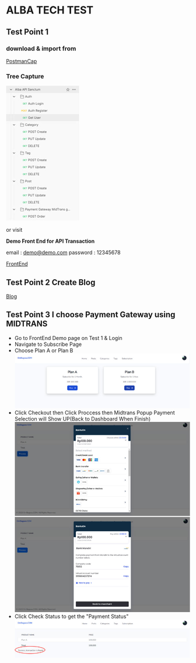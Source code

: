 # ALBA TECH TEST

## Test Point 1

### download & import from 
[PostmanCap](/mydocuments/Alba_API_Sanctum.postman_collection.json)

### Tree Capture
![Screenshot](/mydocuments/postman.jpg)

or visit

**Demo Front End for API Transaction**

email       : demo@demo.com
password    : 12345678

[FrontEnd](http://alba.ombagoes.com/dashboard)

## Test Point 2 Create Blog

[Blog](http://alba.ombagoes.com)

## Test Point 3 I choose Payment Gateway using MIDTRANS

- Go to FrontEnd Demo page on Test 1 & Login
- Navigate to Subscribe Page 
- Choose Plan A or Plan B ![Screenshot](/mydocuments/01-subscription.jpg)
- Click Checkout then Click Proccess then Midtrans Popup Payment Selection will Show UP(Back to Dashboard When Finish) ![Screenshot](/mydocuments/02-select-payment.jpg) ![Screenshot](/mydocuments/03-back-to-mc.jpg)
- Click Check Status to get the "Payment Status" ![Screenshot](/mydocuments/04-get_status.jpg)

